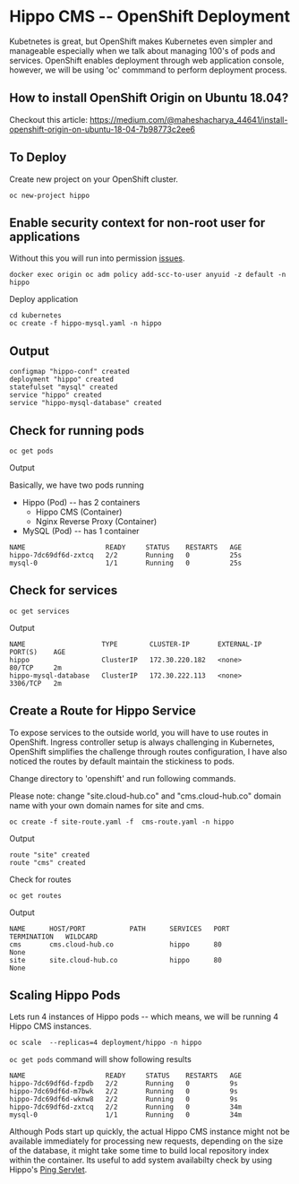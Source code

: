 # Hippo CMS -- OpenShift Deployment
Kubetnetes is great, but OpenShift makes Kubernetes even simpler and manageable especially when we talk about managing 100's of pods and services. OpenShift enables deployment through web application console, however, we will be using 'oc' commmand to perform deployment process.

How to install OpenShift Origin on Ubuntu 18.04?
-----------------------------------------------
Checkout this article: 
https://medium.com/@maheshacharya_44641/install-openshift-origin-on-ubuntu-18-04-7b98773c2ee6

To Deploy 
---------
Create new project on your OpenShift cluster.
```
oc new-project hippo
```
Enable security context for non-root user for applications
-----
Without this you will run into permission [issues](https://github.com/openshift/origin/issues/10483). 
```
docker exec origin oc adm policy add-scc-to-user anyuid -z default -n hippo
```

Deploy application
```
cd kubernetes
oc create -f hippo-mysql.yaml -n hippo
```
Output
-----
```
configmap "hippo-conf" created
deployment "hippo" created
statefulset "mysql" created
service "hippo" created
service "hippo-mysql-database" created
```
Check for running pods
--------
```
oc get pods
```
Output

Basically, we have two pods running 
* Hippo (Pod) -- has 2 containers
  * Hippo CMS (Container)
  * Nginx Reverse Proxy (Container)
* MySQL (Pod) -- has 1 container
```
NAME                    READY     STATUS    RESTARTS   AGE
hippo-7dc69df6d-zxtcq   2/2       Running   0          25s
mysql-0                 1/1       Running   0          25s
```
Check for services
--------
```
oc get services
```
Output
```
NAME                   TYPE        CLUSTER-IP       EXTERNAL-IP   PORT(S)    AGE
hippo                  ClusterIP   172.30.220.182   <none>        80/TCP     2m
hippo-mysql-database   ClusterIP   172.30.222.113   <none>        3306/TCP   2m
```

Create a Route for Hippo Service
------
To expose services to the outside world, you will have to use routes in OpenShift. Ingress controller setup is always challenging in Kubernetes, OpenShift simplifies the challenge through routes configuration, I have also noticed the routes by default maintain the stickiness to pods. 

Change directory to 'openshift' and run following commands. 

Please note: change "site.cloud-hub.co" and "cms.cloud-hub.co" domain name with your own domain names for site and cms. 
```
oc create -f site-route.yaml -f  cms-route.yaml -n hippo
```
Output
```
route "site" created
route "cms" created
```
Check for routes
```
oc get routes
```
Output
```
NAME      HOST/PORT           PATH      SERVICES   PORT      TERMINATION   WILDCARD
cms       cms.cloud-hub.co              hippo      80                      None
site      site.cloud-hub.co             hippo      80                      None
```
Scaling Hippo Pods
-------
Lets run 4 instances of Hippo pods -- which means, we will be running 4 Hippo CMS instances.
```
oc scale  --replicas=4 deployment/hippo -n hippo
```
```oc get pods``` command will show following results
```
NAME                    READY     STATUS    RESTARTS   AGE
hippo-7dc69df6d-fzpdb   2/2       Running   0          9s
hippo-7dc69df6d-m7bwk   2/2       Running   0          9s
hippo-7dc69df6d-wknw8   2/2       Running   0          9s
hippo-7dc69df6d-zxtcq   2/2       Running   0          34m
mysql-0                 1/1       Running   0          34m
```

Although Pods start up quickly, the actual Hippo CMS instance might not be available immediately for processing new requests, depending on the size of the database, it might take some time to build local repository index within the container. Its useful to add system availabilty check by using Hippo's [Ping Servlet](https://www.onehippo.org/library/administration/servlets-in-use.html).

